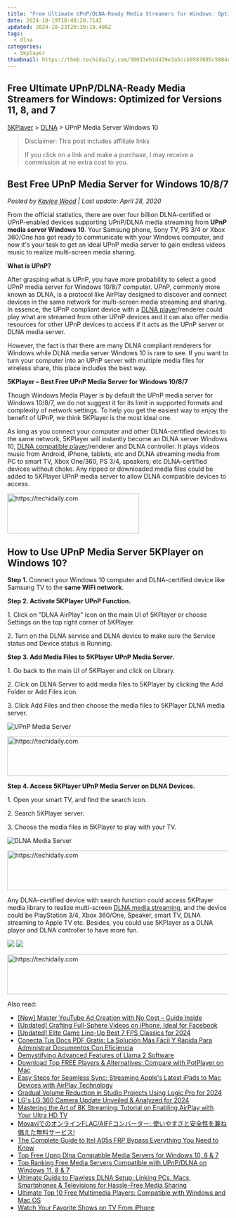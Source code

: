 ```yaml
---
title: "Free Ultimate UPnP/DLNA-Ready Media Streamers for Windows: Optimized for Versions 11, 8, and 7"
date: 2024-10-19T18:48:28.714Z
updated: 2024-10-23T20:39:19.408Z
tags:
  - dlna
categories:
  - 5kplayer
thumbnail: https://thmb.techidaily.com/30033eb1d439e3a5ccb9587805c5084ce6ce6344b14d88b85b8e477a0430e0fc.jpg
---
```


## Free Ultimate UPnP/DLNA-Ready Media Streamers for Windows: Optimized for Versions 11, 8, and 7

[5KPlayer](https://tools.techidaily.com/5kplayer/products/) \> [DLNA](https://tools.techidaily.com/5kplayer/dlna/) \> UPnP Media Server Windows 10

>  Disclaimer: This post includes affiliate links
>
>  If you click on a link and make a purchase, I may receive a commission at no extra cost to you.
>

## Best Free UPnP Media Server for Windows 10/8/7

 _Posted by [Kaylee Wood](https://www.quora.com/profile/Amanda-Hu-21) | Last update: April 28, 2020_

From the official statistics, there are over four billion DLNA-certified or UPnP-enabled devices supporting UPnP/DLNA media streaming from **UPnP media server Windows 10**. Your Samsung phone, Sony TV, PS 3/4 or Xbox 360/One has got ready to communicate with your Windows computer, and now it's your task to get an ideal UPnP media server to gain endless videos music to realize multi-screen media sharing.

**What is UPnP?**

After grasping what is UPnP, you have more probability to select a good UPnP media server for Windows 10/8/7 computer. UPnP, commonly more known as DLNA, is a protocol like AirPlay designed to discover and connect devices in the same network for multi-screen media streaming and sharing. In essence, the UPnP compliant device with a [DLNA player](https://tools.techidaily.com/5kplayer/dlna/)/renderer could play what are streamed from other UPnP devices and it can also offer media resources for other UPnP devices to access if it acts as the UPnP server or DLNA media server.

However, the fact is that there are many DLNA compliant renderers for Windows while DLNA media server Windows 10 is rare to see. If you want to turn your computer into an UPnP server with multiple media files for wireless share, this place includes the best way.

**5KPlayer – Best Free UPnP Media Server for Windows 10/8/7**

Though Windows Media Player is by default the UPnP media server for Windows 10/8/7, we do not suggest it for its limit in supported formats and complexity of network settings. To help you get the easiest way to enjoy the benefit of UPnP, we think 5KPlayer is the most ideal one. 

As long as you connect your computer and other DLNA-certified devices to the same network, 5KPlayer will instantly become an DLNA server Windows 10, [DLNA compatible player](https://tools.techidaily.com/5kplayer/dlna/)/renderer and DLNA controller. It plays videos music from Android, iPhone, tablets, etc and DLNA streaming media from PC to smart TV, Xbox One/360, PS 3/4, speakers, etc DLNA-certified devices without choke. Any ripped or downloaded media files could be added to 5KPlayer UPnP media server to allow DLNA compatible devices to access.

<!-- affiliate ads begin -->
<a href="https://aligracehair.sjv.io/c/5597632/1902273/19272" target="_top" id="1902273">
  <img src="//a.impactradius-go.com/display-ad/19272-1902273" border="0" alt="https://techidaily.com" width="300" height="90"/>
</a>
<img height="0" width="0" src="https://aligracehair.sjv.io/i/5597632/1902273/19272" style="position:absolute;visibility:hidden;" border="0" />
<!-- affiliate ads end -->

## How to Use UPnP Media Server 5KPlayer on Windows 10?

**Step 1\.** Connect your Windows 10 computer and DLNA-certified device like Samsung TV to the **same WiFi network**.

**Step 2\. Activate 5KPlayer UPnP Function.**

1\. Click on "DLNA AirPlay" icon on the main UI of 5KPlayer or choose Settings on the top right corner of 5KPlayer.  

2\. Turn on the DLNA service and DLNA device to make sure the Service status and Device status is Running.

**Step 3\. Add Media Files to 5KPlayer UPnP Media Server.**

1\. Go back to the main UI of 5KPlayer and click on Library.

2\. Click on DLNA Server to add media files to 5KPlayer by clicking the Add Folder or Add Files icon.

3\. Click Add Files and then choose the media files to 5KPlayer DLNA media server.

![UPnP Media Server](https://www.5kplayer.com/dlna/img/upnp-server.jpg) 

<!-- affiliate ads begin -->
<a href="https://appsumo.8odi.net/c/5597632/2144273/7443" target="_top" id="2144273">
  <img src="//a.impactradius-go.com/display-ad/7443-2144273" border="0" alt="https://techidaily.com" width="728" height="90"/>
</a>
<img height="0" width="0" src="https://appsumo.8odi.net/i/5597632/2144273/7443" style="position:absolute;visibility:hidden;" border="0" />
<!-- affiliate ads end -->

**Step 4\. Access 5KPlayer UPnP Media Server on DLNA Devices.**

1\. Open your smart TV, and find the search icon.

2\. Search 5KPlayer server.

3\. Choose the media files in 5KPlayer to play with your TV.

![DLNA Media Server](https://www.5kplayer.com/dlna/img/upnp-media-server.jpg) 

<!-- affiliate ads begin -->
<a href="https://appsumo.8odi.net/c/5597632/2123730/7443" target="_top" id="2123730">
  <img src="//a.impactradius-go.com/display-ad/7443-2123730" border="0" alt="https://techidaily.com" width="728" height="90"/>
</a>
<img height="0" width="0" src="https://appsumo.8odi.net/i/5597632/2123730/7443" style="position:absolute;visibility:hidden;" border="0" />
<!-- affiliate ads end -->

Any DLNA-certified device with search function could access 5KPlayer media library to realize multi-screen [DLNA media streaming](https://tools.techidaily.com/5kplayer/dlna/), and the device could be PlayStation 3/4, Xbox 360/One, Speaker, smart TV, DLNA streaming to Apple TV etc. Besides, you could use 5KPlayer as a DLNA player and DLNA controller to have more fun.

[![](https://www.5kplayer.com/dlna/../button/freedownwhitewin.png)](https://tools.techidaily.com/5kplayer/products/) [![](https://www.5kplayer.com/dlna/../button/freedownbackmac.png)](https://tools.techidaily.com/5kplayer/products/)

<!-- affiliate ads begin -->
<a href="https://unicoeye.pxf.io/c/5597632/2134247/18498" target="_top" id="2134247">
  <img src="//a.impactradius-go.com/display-ad/18498-2134247" border="0" alt="https://techidaily.com" width="728" height="90"/>
</a>
<img height="0" width="0" src="https://unicoeye.pxf.io/i/5597632/2134247/18498" style="position:absolute;visibility:hidden;" border="0" />
<!-- affiliate ads end -->

<ins class="adsbygoogle"
     style="display:block"
     data-ad-format="autorelaxed"
     data-ad-client="ca-pub-7571918770474297"
     data-ad-slot="1223367746"></ins>

<ins class="adsbygoogle"
     style="display:block"
     data-ad-client="ca-pub-7571918770474297"
     data-ad-slot="8358498916"
     data-ad-format="auto"
     data-full-width-responsive="true"></ins>

<span class="atpl-alsoreadstyle">Also read:</span>
<div><ul>
<li><a href="https://facebook-video-share.techidaily.com/new-master-youtube-ad-creation-with-no-cost-guide-inside/"><u>[New] Master YouTube Ad Creation with No Cost – Guide Inside</u></a></li>
<li><a href="https://facebook-videos.techidaily.com/updated-crafting-full-sphere-videos-on-iphone-ideal-for-facebook/"><u>[Updated] Crafting Full-Sphere Videos on iPhone, Ideal for Facebook</u></a></li>
<li><a href="https://visual-screen-recording.techidaily.com/updated-elite-game-line-up-best-7-fps-classics-for-2024/"><u>[Updated] Elite Game Line-Up Best 7 FPS Classics for 2024</u></a></li>
<li><a href="https://win-help.techidaily.com/conecta-tus-docs-pdf-gratis-la-solucion-mas-facil-y-rapida-para-administrar-documentos-con-eficiencia/"><u>Conecta Tus Docs PDF Gratis: La Solución Más Fácil Y Rápida Para Administrar Documentos Con Eficiencia</u></a></li>
<li><a href="https://tech-haven.techidaily.com/demystifying-advanced-features-of-llama-2-software/"><u>Demystifying Advanced Features of Llama 2 Software</u></a></li>
<li><a href="https://media-tips.techidaily.com/download-top-free-players-and-alternatives-compare-with-potplayer-on-mac/"><u>Download Top FREE Players & Alternatives: Compare with PotPlayer on Mac</u></a></li>
<li><a href="https://media-tips.techidaily.com/easy-steps-for-seamless-sync-streaming-apples-latest-ipads-to-mac-devices-with-airplay-technology/"><u>Easy Steps for Seamless Sync: Streaming Apple's Latest iPads to Mac Devices with AirPlay Technology</u></a></li>
<li><a href="https://some-techniques.techidaily.com/gradual-volume-reduction-in-studio-projects-using-logic-pro-for-2024/"><u>Gradual Volume Reduction in Studio Projects Using Logic Pro for 2024</u></a></li>
<li><a href="https://extra-guidance.techidaily.com/lgs-lg-360-camera-update-unveiled-and-analyzed-for-2024/"><u>LG's LG 360 Camera Update Unveiled & Analyzed for 2024</u></a></li>
<li><a href="https://media-tips.techidaily.com/mastering-the-art-of-8k-streaming-tutorial-on-enabling-airplay-with-your-ultra-hd-tv/"><u>Mastering the Art of 8K Streaming: Tutorial on Enabling AirPlay with Your Ultra HD TV</u></a></li>
<li><a href="https://some-tips.techidaily.com/movaviflacaiff/"><u>MovaviでのオンラインFLAC/AIFFコンバーター: 使いやすさと安全性を兼ね備えた無料サービス!</u></a></li>
<li><a href="https://bypass-frp.techidaily.com/the-complete-guide-to-itel-a05s-frp-bypass-everything-you-need-to-know-by-drfone-android/"><u>The Complete Guide to Itel A05s FRP Bypass Everything You Need to Know</u></a></li>
<li><a href="https://media-tips.techidaily.com/top-free-upnp-dlna-compatible-media-servers-for-windows-10-8-and-7/"><u>Top Free Upnp Dlna Compatible Media Servers for Windows 10, 8 & 7</u></a></li>
<li><a href="https://media-tips.techidaily.com/top-ranking-free-media-servers-compatible-with-upnpdlna-on-windows-11-8-and-7/"><u>Top Ranking Free Media Servers Compatible with UPnP/DLNA on Windows 11, 8 & 7</u></a></li>
<li><a href="https://media-tips.techidaily.com/ultimate-guide-to-flawless-dlna-setup-linking-pcs-macs-smartphones-and-televisions-for-hassle-free-media-sharing/"><u>Ultimate Guide to Flawless DLNA Setup: Linking PCs, Macs, Smartphones & Televisions for Hassle-Free Media Sharing</u></a></li>
<li><a href="https://media-tips.techidaily.com/ultimate-top-10-free-multimedia-players-compatible-with-windows-and-mac-os/"><u>Ultimate Top 10 Free Multimedia Players: Compatible with Windows and Mac OS</u></a></li>
<li><a href="https://media-tips.techidaily.com/watch-your-favorite-shows-on-tv-from-iphone/"><u>Watch Your Favorite Shows on TV From iPhone</u></a></li>
</ul></div>

